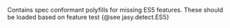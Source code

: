 Contains spec conformant polyfills for missing ES5 features. These should be loaded based on feature test {@see jasy.detect.ES5}